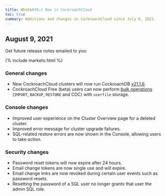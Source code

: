 ```yaml
---
title: What&#39;s New in CockroachCloud
toc: true
summary: Additions and changes in CockroachCloud since July 6, 2021.
---
```


## August 9, 2021

Get future release notes emailed to you:

{% include marketo.html %}

### General changes

- New CockroachCloud clusters will now run CockroachDB [v21.1.6](v21.1.6.html).
- CockroachCloud Free (beta) users can now perform [bulk operations](../cockroachcloud/run-bulk-operations.html) (`IMPORT`, `BACKUP`, `RESTORE` and CDC) with `userfile` storage. 

### Console changes

- Improved user experience on the Cluster Overview page for a deleted cluster.
- Improved error message for cluster upgrade failures.
- SQL-related restore errors are now shown in the Console, allowing users to take action.

### Security changes

- Password reset tokens will now expire after 24 hours.
- Email change tokens are now single use and will expire.
- Email change links are now revoked during certain user events such as password resets.
- Resetting the password of a SQL user no longer grants that user the admin SQL role.